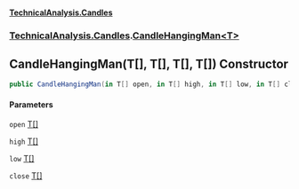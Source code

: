 #### [TechnicalAnalysis.Candles](TechnicalAnalysis.Candles.md 'TechnicalAnalysis.Candles')
### [TechnicalAnalysis.Candles](TechnicalAnalysis.Candles.md#TechnicalAnalysis.Candles 'TechnicalAnalysis.Candles').[CandleHangingMan&lt;T&gt;](CandleHangingMan_T_.md 'TechnicalAnalysis.Candles.CandleHangingMan<T>')

## CandleHangingMan(T[], T[], T[], T[]) Constructor

```csharp
public CandleHangingMan(in T[] open, in T[] high, in T[] low, in T[] close);
```
#### Parameters

<a name='TechnicalAnalysis.Candles.CandleHangingMan_T_.CandleHangingMan(T[],T[],T[],T[]).open'></a>

`open` [T](CandleHangingMan_T_.md#TechnicalAnalysis.Candles.CandleHangingMan_T_.T 'TechnicalAnalysis.Candles.CandleHangingMan<T>.T')[[]](https://docs.microsoft.com/en-us/dotnet/api/System.Array 'System.Array')

<a name='TechnicalAnalysis.Candles.CandleHangingMan_T_.CandleHangingMan(T[],T[],T[],T[]).high'></a>

`high` [T](CandleHangingMan_T_.md#TechnicalAnalysis.Candles.CandleHangingMan_T_.T 'TechnicalAnalysis.Candles.CandleHangingMan<T>.T')[[]](https://docs.microsoft.com/en-us/dotnet/api/System.Array 'System.Array')

<a name='TechnicalAnalysis.Candles.CandleHangingMan_T_.CandleHangingMan(T[],T[],T[],T[]).low'></a>

`low` [T](CandleHangingMan_T_.md#TechnicalAnalysis.Candles.CandleHangingMan_T_.T 'TechnicalAnalysis.Candles.CandleHangingMan<T>.T')[[]](https://docs.microsoft.com/en-us/dotnet/api/System.Array 'System.Array')

<a name='TechnicalAnalysis.Candles.CandleHangingMan_T_.CandleHangingMan(T[],T[],T[],T[]).close'></a>

`close` [T](CandleHangingMan_T_.md#TechnicalAnalysis.Candles.CandleHangingMan_T_.T 'TechnicalAnalysis.Candles.CandleHangingMan<T>.T')[[]](https://docs.microsoft.com/en-us/dotnet/api/System.Array 'System.Array')
